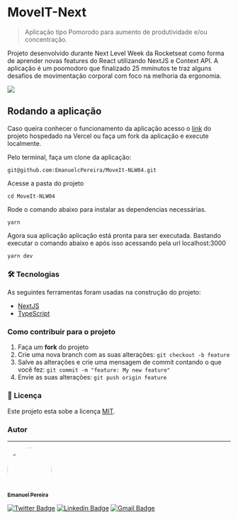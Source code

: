 # MoveIT-Next
> Aplicação tipo Pomorodo para aumento de produtividade e/ou concentração. 

Projeto desenvolvido durante Next Level Week da Rocketseat como forma de aprender novas features do React utilizando NextJS e Context API. A aplicação é um poomodoro que finalizado 25 mminutos te traz alguns desafios de movimentação corporal com foco na melhoria da ergonomia.

![](header.png)

## Rodando a aplicação
Caso queira conhecer o funcionamento da aplicação acesso o <a href="https://moveit-next-dntff603k-emanuelcpereira.vercel.app">link</a> do projeto hospedado na Vercel ou faça um fork da aplicação e execute localmente.

Pelo terminal, faça um clone da aplicação:
```
git@github.com:EmanuelcPereira/MoveIt-NLW04.git
```
Acesse a pasta do projeto
```
cd MoveIt-NLW04
```
Rode o comando abaixo para instalar as dependencias necessárias.
```
yarn
```
Agora sua aplicação aplicação está pronta para ser executada. Bastando executar o comando abaixo e após isso acessando pela url localhost:3000
```
yarn dev
```



### 🛠 Tecnologias

As seguintes ferramentas foram usadas na construção do projeto:

- [NextJS](https://nextjs.org)
- [TypeScript](https://www.typescriptlang.org/)

### Como contribuir para o projeto

1. Faça um **fork** do projeto
2. Crie uma nova branch com as suas alterações: `git checkout -b feature`
3. Salve as alterações e crie uma mensagem de commit contando o que você fez: `git commit -m "feature: My new feature"`
4. Envie as suas alterações: `git push origin feature`

### 📝 Licença

Este projeto esta sobe a licença [MIT](./LICENSE).

### Autor
---

<a href="#">
 <img style="border-radius: 50%;" src="https://github.com/emanuelcpereira.png" width="100px;" alt=""/>
 <br />
 <sub><b>Emanuel Pereira</b></sub></a>


[![Twitter Badge](https://img.shields.io/badge/-@Emanuelcdpr-1ca0f1?style=flat-square&labelColor=1ca0f1&logo=twitter&logoColor=white&link=https://twitter.com/Emanuelcdpr)](https://twitter.com/Emanuelcdpr) [![Linkedin Badge](https://img.shields.io/badge/-Emanuel-blue?style=flat-square&logo=Linkedin&logoColor=white&link=https://www.linkedin.com/in/tgmarinho/)](https://www.linkedin.com/in/emanuel-c-pereira/) 
[![Gmail Badge](https://img.shields.io/badge/-emanuelcdpr@gmail.com-c14438?style=flat-square&logo=Gmail&logoColor=white&link=mailto:tgmarinho@gmail.com)](mailto:emanuelcdpr@gmail.com)

